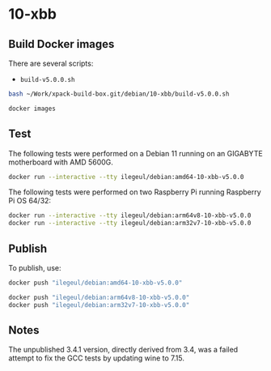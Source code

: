 
# 10-xbb

## Build Docker images

There are several scripts:

- `build-v5.0.0.sh`

```sh
bash ~/Work/xpack-build-box.git/debian/10-xbb/build-v5.0.0.sh

docker images
```

## Test

The following tests were performed on a Debian 11
running on an GIGABYTE motherboard with AMD 5600G.

```sh
docker run --interactive --tty ilegeul/debian:amd64-10-xbb-v5.0.0
```

The following tests were performed on two Raspberry Pi
running Raspberry Pi OS 64/32:

```sh
docker run --interactive --tty ilegeul/debian:arm64v8-10-xbb-v5.0.0
docker run --interactive --tty ilegeul/debian:arm32v7-10-xbb-v5.0.0
```

## Publish

To publish, use:

```sh
docker push "ilegeul/debian:amd64-10-xbb-v5.0.0"

docker push "ilegeul/debian:arm64v8-10-xbb-v5.0.0"
docker push "ilegeul/debian:arm32v7-10-xbb-v5.0.0"
```

## Notes

The unpublished 3.4.1 version, directly derived from 3.4,
was a failed attempt to fix the GCC tests by updating wine to 7.15.

